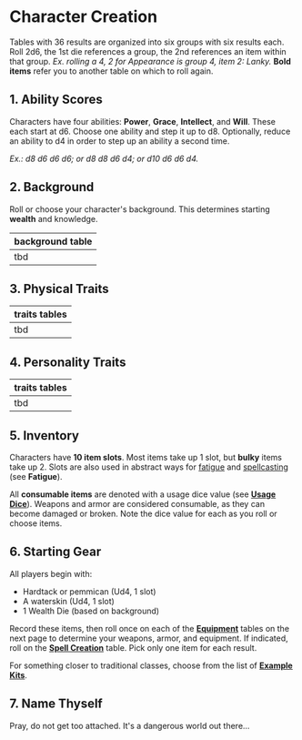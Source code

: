 # Character Creation

Tables with 36 results are organized into six groups with six results each. Roll 2d6, the 1st die references a group, the 2nd references an item within that group. *Ex. rolling a 4, 2 for Appearance is group 4, item 2: Lanky.* **Bold items** refer you to another table on which to roll again.

## 1. Ability Scores

Characters have four abilities: **Power**, **Grace**, **Intellect**, and **Will**. These each start at d6. Choose one ability and step it up to d8. Optionally, reduce an ability to d4 in order to step up an ability a second time.

*Ex.: d8 d6 d6 d6; or d8 d8 d6 d4; or d10 d6 d6 d4.*

## 2. Background

Roll or choose your character's background. This determines starting **wealth** and knowledge.

| background table |
| --- |
| tbd |

## 3. Physical Traits

| traits tables |
| --- |
| tbd |

## 4. Personality Traits

| traits tables |
| --- |
| tbd |

## 5. Inventory

Characters have **10 item slots**. Most items take up 1 slot, but **bulky** items take up 2. Slots are also used in abstract ways for [fatigue](getting-wyrd.md#fatigue) and [spellcasting](magic.md#casting-a-spell) (see **Fatigue**).

All **consumable items** are denoted with a usage dice value (see **[Usage Dice](getting-wyrd.md#usage-dice)**). Weapons and armor are considered consumable, as they can become damaged or broken. Note the dice value for each as you roll or choose items.

## 6. Starting Gear

All players begin with:

- Hardtack or pemmican (Ud4, 1 slot)
- A waterskin (Ud4, 1 slot)
- 1 Wealth Die (based on background) 

Record these items, then roll once on each of the **[Equipment](equipment.md)** tables on the next page to determine your weapons, armor, and equipment. If indicated, roll on the **[Spell Creation](magic.md#spell-creation)** table. Pick only one item for each result.

For something closer to traditional classes, choose from the list of **[Example Kits](equipment.md#example-kits)**.

## 7. Name Thyself

Pray, do not get too attached. It's a dangerous world out there...
